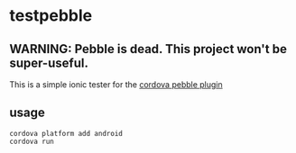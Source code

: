 # testpebble

## WARNING: Pebble is dead. This project won't be super-useful.

This is a simple ionic tester for the [cordova pebble plugin](https://github.com/konsumer/phonegap-pebble)

## usage

    cordova platform add android
    cordova run
